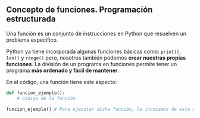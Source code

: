 ## Concepto de funciones. Programación estructurada

Una función es un conjunto de instrucciones en Python que resuelven un problema específico.

Python ya tiene incorporada algunas funciones básicas como: `print()`, `len()` y `range()` pero, nosotros también podemos **crear nuestras propias funciones**. La división de un programa en funciones permite tener un programa **más ordenado y fácil de mantener**.

En el código, una función tiene este aspecto:

```python
def funcion_ejemplo():
    # código de la función

funcion_ejemplo() # Para ejecutar dicha función, la invocamos de esta manera
```